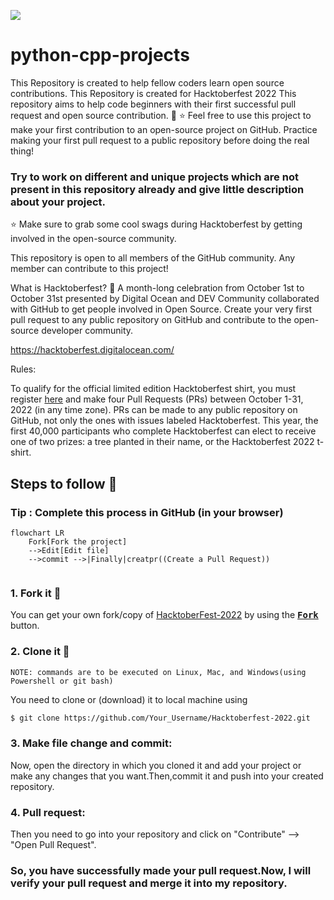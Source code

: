 ![](https://user-images.githubusercontent.com/99328861/194718098-63ad137c-8be5-405d-bc24-17c3b8346b81.png)

# python-cpp-projects
This Repository is created to help fellow coders learn open source contributions. This Repository is created for Hacktoberfest 2022
This repository aims to help code beginners with their first successful pull request and open source contribution. 🥳
⭐ Feel free to use this project to make your first contribution to an open-source project on GitHub. Practice making your first pull request to a public repository before doing the real thing!

### Try to work on different and unique projects which are not present in this repository already and give little description about your project.

⭐ Make sure to grab some cool swags during Hacktoberfest by getting involved in the open-source community.

This repository is open to all members of the GitHub community. Any member can contribute to this project!

What is Hacktoberfest? 🤔
A month-long celebration from October 1st to October 31st presented by Digital Ocean and DEV Community collaborated with GitHub to get people involved in Open Source. Create your very first pull request to any public repository on GitHub and contribute to the open-source developer community.

https://hacktoberfest.digitalocean.com/

Rules:

To qualify for the official limited edition Hacktoberfest shirt, you must register [here](https://hacktoberfest.com/) and make four Pull Requests (PRs) between October 1-31, 2022 (in any time zone). PRs can be made to any public repository on GitHub, not only the ones with issues labeled Hacktoberfest. This year, the first 40,000 participants who complete Hacktoberfest can elect to receive one of two prizes: a tree planted in their name, or the Hacktoberfest 2022 t-shirt.

## Steps to follow :scroll:

### Tip : Complete this process in GitHub (in your browser)

```mermaid
flowchart LR
    Fork[Fork the project]
    -->Edit[Edit file]
    -->commit -->|Finally|creatpr((Create a Pull Request))
    
 ```
 
 ### 1. Fork it :fork_and_knife:

You can get your own fork/copy of [HacktoberFest-2022](https://github.com/anomekumar08/python-cpp-projects) by using the <a href="https://github.com/kishanrajput23/Hacktoberfest-2022/new/master?readme=1#fork-destination-box"><kbd><b>Fork</b></kbd></a> button.

### 2. Clone it :busts_in_silhouette:

`NOTE: commands are to be executed on Linux, Mac, and Windows(using Powershell or git bash)`

You need to clone or (download) it to local machine using

```sh
$ git clone https://github.com/Your_Username/Hacktoberfest-2022.git
```

### 3. Make file change and commit:

Now, open the directory in which you cloned it and add your project or make any changes that you want.Then,commit it and push into your created repository.

### 4. Pull request:

Then you need to go into your repository and click on "Contribute" --> "Open Pull Request". 

### So, you have successfully made your pull request.Now, I will verify your pull request and merge it into my repository.
